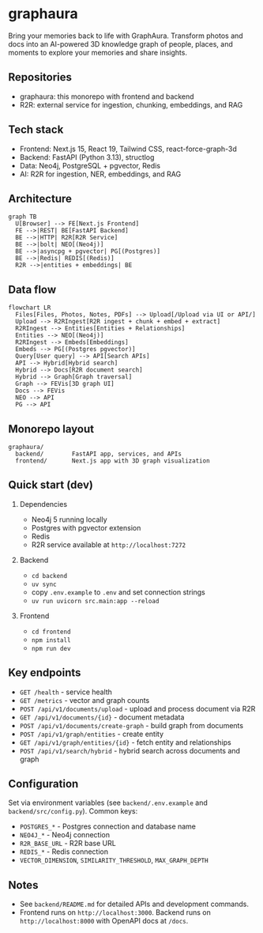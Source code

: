 # graphaura

Bring your memories back to life with GraphAura. Transform photos and docs into an AI-powered 3D knowledge graph of people, places, and moments to explore your memories and share insights.

## Repositories

- graphaura: this monorepo with frontend and backend
- R2R: external service for ingestion, chunking, embeddings, and RAG

## Tech stack

- Frontend: Next.js 15, React 19, Tailwind CSS, react-force-graph-3d
- Backend: FastAPI (Python 3.13), structlog
- Data: Neo4j, PostgreSQL + pgvector, Redis
- AI: R2R for ingestion, NER, embeddings, and RAG

## Architecture

```mermaid
graph TB
  U[Browser] --> FE[Next.js Frontend]
  FE -->|REST| BE[FastAPI Backend]
  BE -->|HTTP| R2R[R2R Service]
  BE -->|bolt| NEO[(Neo4j)]
  BE -->|asyncpg + pgvector| PG[(Postgres)]
  BE -->|Redis| REDIS[(Redis)]
  R2R -->|entities + embeddings| BE
```

## Data flow

```mermaid
flowchart LR
  Files[Files, Photos, Notes, PDFs] --> Upload[/Upload via UI or API/]
  Upload --> R2RIngest[R2R ingest + chunk + embed + extract]
  R2RIngest --> Entities[Entities + Relationships]
  Entities --> NEO[(Neo4j)]
  R2RIngest --> Embeds[Embeddings]
  Embeds --> PG[(Postgres pgvector)]
  Query[User query] --> API[Search APIs]
  API --> Hybrid[Hybrid search]
  Hybrid --> Docs[R2R document search]
  Hybrid --> Graph[Graph traversal]
  Graph --> FEVis[3D graph UI]
  Docs --> FEVis
  NEO --> API
  PG --> API
```

## Monorepo layout

```text
graphaura/
  backend/        FastAPI app, services, and APIs
  frontend/       Next.js app with 3D graph visualization
```

## Quick start (dev)

1. Dependencies
   - Neo4j 5 running locally
   - Postgres with pgvector extension
   - Redis
   - R2R service available at `http://localhost:7272`

2. Backend
   - `cd backend`
   - `uv sync`
   - copy `.env.example` to `.env` and set connection strings
   - `uv run uvicorn src.main:app --reload`

3. Frontend
   - `cd frontend`
   - `npm install`
   - `npm run dev`

## Key endpoints

- `GET /health` - service health
- `GET /metrics` - vector and graph counts
- `POST /api/v1/documents/upload` - upload and process document via R2R
- `GET /api/v1/documents/{id}` - document metadata
- `POST /api/v1/documents/create-graph` - build graph from documents
- `POST /api/v1/graph/entities` - create entity
- `GET /api/v1/graph/entities/{id}` - fetch entity and relationships
- `POST /api/v1/search/hybrid` - hybrid search across documents and graph

## Configuration

Set via environment variables (see `backend/.env.example` and `backend/src/config.py`). Common keys:

- `POSTGRES_*` - Postgres connection and database name
- `NEO4J_*` - Neo4j connection
- `R2R_BASE_URL` - R2R base URL
- `REDIS_*` - Redis connection
- `VECTOR_DIMENSION`, `SIMILARITY_THRESHOLD`, `MAX_GRAPH_DEPTH`

## Notes

- See `backend/README.md` for detailed APIs and development commands.
- Frontend runs on `http://localhost:3000`. Backend runs on `http://localhost:8000` with OpenAPI docs at `/docs`.
